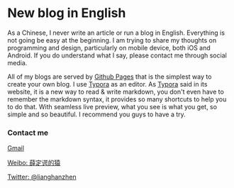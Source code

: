 # New blog in English

As a Chinese, I never write an article or run a blog in English. Everything is not going be easy at the beginning. I am trying to share my thoughts on programming and design, particularly on mobile device, both iOS and Android. If you do understand what I say, please contact me through social media.

All of my blogs are served by [Github Pages](https://pages.github.com/) that is the simplest way to create your own blog. I use [Typora](http://typora.io/) as an editor. As [Typora](http://typora.io/) said in its website, it is a new way to read & write markdown, you don't even have to remember the markdown syntax, it provides so many shortcuts to help you to do that. With seamless live preview, what you see is what you get, so simple and so beautiful. I recommend you guys to have a try.

### Contact me

[Gmail](mailto:handrenliang@gmail.com)

[Weibo: 薛定谔的猿](http://weibo.com/u/1765127571)

[Twitter: @lianghanzhen](https://twitter.com/lianghanzhen)

